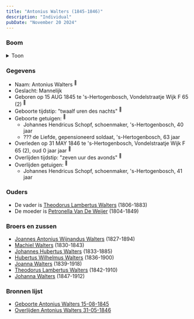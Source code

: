 ```yaml
---
title: "Antonius Walters (1845-1846)"
description: "Individual"
pubDate: "November 20 2024"
---
```


### Boom
<details><summary>Toon</summary>

![test](https://www.plantuml.com/plantuml/svg/ZP9VJoen4CNV-oac-k0JoIuBt8KG51JklSbLIKIDJwIx7TbUkYtfb1XY-ExEoledmQ1lpVISdj_Cz8o2z65T6a5BRLVIon8ocIyNtgsjEdV6UGXUMk8hj44KMY7askS6TsSiLs439POPUjgLAA175pOh59zUpOqaWcS102Fd5VfPeVEbHQ9-lvJQ3WQGYAqG9p1zZIAnSnpD2dJA-JN1Frcb13xTIyCXT0IIu6yKHMaAS3nE9kt9Y2EU7pKQjOL-BvFPPfwv40ps1X3_Wfln5E8qwi3f9nKjryRCfLNpt3kYp35L9U_2zVcCvMa29zJumz5kWJPpb1TCMkDDCNWs62FXJbguGBX7_H_z1rkNsIQZSJ9E3h0rMtLOrFeHMnkkhkzOtkeUOEltdb0fRHUL8wuTpSuhseJHcbquDdfHX0tpkoV6sufwd8r6hH1r3n-5sia5legZLBp53MrmLk-lXpNmlkGVhAaDmzlVLM_j_Tw-dKmIm-NmeN9tlfgCE4Eh-B-_0000)
</details>

### Gegevens
- Naam: Antonius Walters <sup><a href="../s00143/" style="text-decoration:none" title="Geboorte Antonius Walters 15-08-1845">:link:</a></sup>
- Geslacht: Mannelijk
- Geboren op 15 AUG 1845 te 's-Hertogenbosch, Vondelstraatje Wijk F 65 (2) <sup><a href="../s00143/" style="text-decoration:none" title="Geboorte Antonius Walters 15-08-1845">:link:</a></sup>
- Geboorte tijdstip: "twaalf uren des nachts" <sup><a href="../s00143/" style="text-decoration:none" title="Geboorte Antonius Walters 15-08-1845">:link:</a></sup>
- Geboorte getuigen: <sup><a href="../s00143/" style="text-decoration:none" title="Geboorte Antonius Walters 15-08-1845">:link:</a></sup>
  - Johannes Hendricus Schopf, schoenmaker, \'s-Hertogenbosch, 40 jaar
  - ??? de Liefde, gepensioneerd soldaat, \'s-Hertogenbosch, 63 jaar
- Overleden op 31 MAY 1846 te 's-Hertogenbosch, Vondelstraatje Wijk F 65 (2), oud 0 jaar jaar <sup><a href="../s00144/" style="text-decoration:none" title="Overlijden Antonius Walters 31-05-1846">:link:</a></sup>
- Overlijden tijdstip: "zeven uur des avonds" <sup><a href="../s00144/" style="text-decoration:none" title="Overlijden Antonius Walters 31-05-1846">:link:</a></sup>
- Overlijden getuigen: <sup><a href="../s00144/" style="text-decoration:none" title="Overlijden Antonius Walters 31-05-1846">:link:</a></sup>
  - Johannes Hendricus Schopf, schoenmaker, \'s-Hertogenbosch, 41 jaar

### Ouders
- De vader is [Theodorus Lambertus Walters](../i00088/) (1806-1883)
- De moeder is [Petronella Van De Weijer](../i00089/) (1804-1849)

### Broers en zussen
- [Joannes Antonius Wijnandus Walters](../i00103/) (1827-1894)
- [Machiel Walters](../i00104/) (1830-1843)
- [Johannes Hubertus Walters](../i00079/) (1833-1885)
- [Hubertus Wilhelmus Walters](../i00105/) (1836-1900)
- [Joanna Walters](../i00106/) (1839-1918)
- [Theodorus Lambertus Walters](../i00107/) (1842-1910)
- [Johanna Walters](../i00109/) (1847-1912)

### Bronnen lijst
- [Geboorte Antonius Walters 15-08-1845](../s00143/)
- [Overlijden Antonius Walters 31-05-1846](../s00144/)